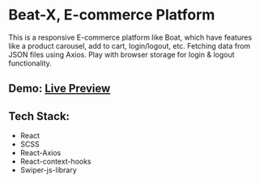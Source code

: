 # Beat-X, E-commerce Platform
This is a responsive E-commerce platform like Boat, which have features like a product carousel, add to cart, login/logout, etc.
Fetching data from JSON files using Axios. 
Play with browser storage for login & logout functionality.

## Demo: <a href='https://beat-x-store.netlify.app/'>Live Preview</a>

## Tech Stack: 
* React
* SCSS
* React-Axios
* React-context-hooks
* Swiper-js-library
